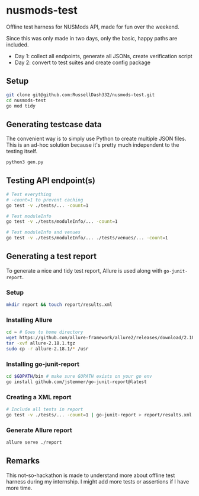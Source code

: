# nusmods-test
Offline test harness for NUSMods API, made for fun over the weekend.

Since this was only made in two days, only the basic, happy paths are included.
- Day 1: collect all endpoints, generate all JSONs, create verification script 
- Day 2: convert to test suites and create config package

## Setup
```bash
git clone git@github.com:RussellDash332/nusmods-test.git
cd nusmods-test
go mod tidy
```

## Generating testcase data
The convenient way is to simply use Python to create multiple JSON files. This is an ad-hoc solution because it's pretty much independent to the testing itself.

```bash
python3 gen.py
```

## Testing API endpoint(s)
```bash
# Test everything
# -count=1 to prevent caching
go test -v ./tests/... -count=1

# Test moduleInfo
go test -v ./tests/moduleInfo/... -count=1

# Test moduleInfo and venues
go test -v ./tests/moduleInfo/... ./tests/venues/... -count=1
```

## Generating a test report
To generate a nice and tidy test report, Allure is used along with `go-junit-report`.

### Setup
```bash
mkdir report && touch report/results.xml
```

### Installing Allure
```bash
cd ~ # Goes to home directory
wget https://github.com/allure-framework/allure2/releases/download/2.18.1/allure-2.18.1.tgz
tar -xvf allure-2.18.1.tgz
sudo cp -r allure-2.18.1/* /usr
```

### Installing go-junit-report
```bash
cd $GOPATH/bin # make sure GOPATH exists on your go env
go install github.com/jstemmer/go-junit-report@latest
```

### Creating a XML report
```bash
# Include all tests in report
go test -v ./tests/... -count=1 | go-junit-report > report/results.xml
```

### Generate Allure report
```bash
allure serve ./report
```

## Remarks
This not-so-hackathon is made to understand more about offline test harness during my internship. I might add more tests or assertions if I have more time.